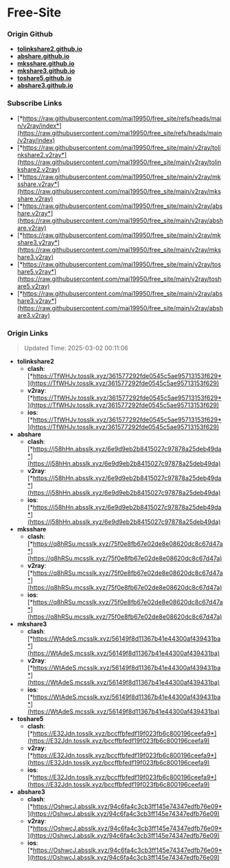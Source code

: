 # Free-Site

### Origin Github

- [**tolinkshare2.github.io**](https://github.com/tolinkshare2/tolinkshare2.github.io)
- [**abshare.github.io**](https://github.com/abshare/abshare.github.io)
- [**mksshare.github.io**](https://github.com/mksshare/mksshare.github.io)
- [**mkshare3.github.io**](https://github.com/mkshare3/mkshare3.github.io)
- [**toshare5.github.io**](https://github.com/toshare5/toshare5.github.io)
- [**abshare3.github.io**](https://github.com/abshare3/abshare3.github.io)

### Subscribe Links

- [*https://raw.githubusercontent.com/mai19950/free_site/refs/heads/main/v2ray/index*](https://raw.githubusercontent.com/mai19950/free_site/refs/heads/main/v2ray/index)
- [*https://raw.githubusercontent.com/mai19950/free_site/main/v2ray/tolinkshare2.v2ray*](https://raw.githubusercontent.com/mai19950/free_site/main/v2ray/tolinkshare2.v2ray)
- [*https://raw.githubusercontent.com/mai19950/free_site/main/v2ray/mksshare.v2ray*](https://raw.githubusercontent.com/mai19950/free_site/main/v2ray/mksshare.v2ray)
- [*https://raw.githubusercontent.com/mai19950/free_site/main/v2ray/abshare.v2ray*](https://raw.githubusercontent.com/mai19950/free_site/main/v2ray/abshare.v2ray)
- [*https://raw.githubusercontent.com/mai19950/free_site/main/v2ray/mkshare3.v2ray*](https://raw.githubusercontent.com/mai19950/free_site/main/v2ray/mkshare3.v2ray)
- [*https://raw.githubusercontent.com/mai19950/free_site/main/v2ray/toshare5.v2ray*](https://raw.githubusercontent.com/mai19950/free_site/main/v2ray/toshare5.v2ray)
- [*https://raw.githubusercontent.com/mai19950/free_site/main/v2ray/abshare3.v2ray*](https://raw.githubusercontent.com/mai19950/free_site/main/v2ray/abshare3.v2ray)

### Origin Links

> Updated Time: 2025-03-02 00:11:06

- **tolinkshare2**
  - **clash**: [*https://TfWHJv.tosslk.xyz/361577292fde0545c5ae95713153f629*](https://TfWHJv.tosslk.xyz/361577292fde0545c5ae95713153f629)
  - **v2ray**: [*https://TfWHJv.tosslk.xyz/361577292fde0545c5ae95713153f629*](https://TfWHJv.tosslk.xyz/361577292fde0545c5ae95713153f629)
  - **ios**: [*https://TfWHJv.tosslk.xyz/361577292fde0545c5ae95713153f629*](https://TfWHJv.tosslk.xyz/361577292fde0545c5ae95713153f629)
- **abshare**
  - **clash**: [*https://j58hHn.absslk.xyz/6e9d9eb2b8415027c97878a25deb49da*](https://j58hHn.absslk.xyz/6e9d9eb2b8415027c97878a25deb49da)
  - **v2ray**: [*https://j58hHn.absslk.xyz/6e9d9eb2b8415027c97878a25deb49da*](https://j58hHn.absslk.xyz/6e9d9eb2b8415027c97878a25deb49da)
  - **ios**: [*https://j58hHn.absslk.xyz/6e9d9eb2b8415027c97878a25deb49da*](https://j58hHn.absslk.xyz/6e9d9eb2b8415027c97878a25deb49da)
- **mksshare**
  - **clash**: [*https://q8hRSu.mcsslk.xyz/75f0e8fb67e02de8e08620dc8c67d47a*](https://q8hRSu.mcsslk.xyz/75f0e8fb67e02de8e08620dc8c67d47a)
  - **v2ray**: [*https://q8hRSu.mcsslk.xyz/75f0e8fb67e02de8e08620dc8c67d47a*](https://q8hRSu.mcsslk.xyz/75f0e8fb67e02de8e08620dc8c67d47a)
  - **ios**: [*https://q8hRSu.mcsslk.xyz/75f0e8fb67e02de8e08620dc8c67d47a*](https://q8hRSu.mcsslk.xyz/75f0e8fb67e02de8e08620dc8c67d47a)
- **mkshare3**
  - **clash**: [*https://WtAdeS.mcsslk.xyz/56149f8d11367b41e44300af439431ba*](https://WtAdeS.mcsslk.xyz/56149f8d11367b41e44300af439431ba)
  - **v2ray**: [*https://WtAdeS.mcsslk.xyz/56149f8d11367b41e44300af439431ba*](https://WtAdeS.mcsslk.xyz/56149f8d11367b41e44300af439431ba)
  - **ios**: [*https://WtAdeS.mcsslk.xyz/56149f8d11367b41e44300af439431ba*](https://WtAdeS.mcsslk.xyz/56149f8d11367b41e44300af439431ba)
- **toshare5**
  - **clash**: [*https://E32Jdn.tosslk.xyz/bccffbfedf19f023fb6c800196ceefa9*](https://E32Jdn.tosslk.xyz/bccffbfedf19f023fb6c800196ceefa9)
  - **v2ray**: [*https://E32Jdn.tosslk.xyz/bccffbfedf19f023fb6c800196ceefa9*](https://E32Jdn.tosslk.xyz/bccffbfedf19f023fb6c800196ceefa9)
  - **ios**: [*https://E32Jdn.tosslk.xyz/bccffbfedf19f023fb6c800196ceefa9*](https://E32Jdn.tosslk.xyz/bccffbfedf19f023fb6c800196ceefa9)
- **abshare3**
  - **clash**: [*https://OshwcJ.absslk.xyz/94c6fa4c3cb3ff145e74347edfb76e09*](https://OshwcJ.absslk.xyz/94c6fa4c3cb3ff145e74347edfb76e09)
  - **v2ray**: [*https://OshwcJ.absslk.xyz/94c6fa4c3cb3ff145e74347edfb76e09*](https://OshwcJ.absslk.xyz/94c6fa4c3cb3ff145e74347edfb76e09)
  - **ios**: [*https://OshwcJ.absslk.xyz/94c6fa4c3cb3ff145e74347edfb76e09*](https://OshwcJ.absslk.xyz/94c6fa4c3cb3ff145e74347edfb76e09)
